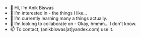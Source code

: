 - 👋 Hi, I’m Anik Biswas
- 👀 I’m interested in - the things I like...
- 🌱 I’m currently learning many a things actually.
- 💞️ I’m looking to collaborate on - Okay, hmmm... I don't know.
- 📫 To contact, (anikbiswas[at]yandex.com) use it.

<!---
ani1001/ani1001 is a ✨ special ✨ repository because its `README.md` (this file) appears on your GitHub profile.
You can click the Preview link to take a look at your changes.
--->

